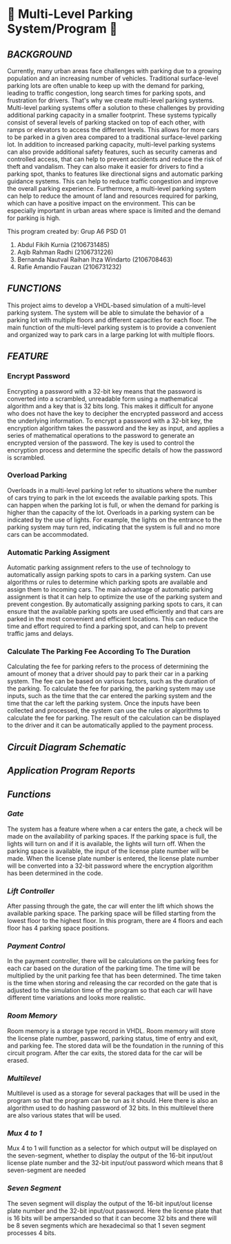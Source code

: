 # :car: Multi-Level Parking System/Program :car:
## *BACKGROUND*
Currently, many urban areas face challenges with parking due to a growing population and an increasing number of vehicles. Traditional surface-level parking lots are often unable to keep up with the demand for parking, leading to traffic congestion, long search times for parking spots, and frustration for drivers. That's why we create multi-level parking systems.
Multi-level parking systems offer a solution to these challenges by providing additional parking capacity in a smaller footprint. These systems typically consist of several levels of parking stacked on top of each other, with ramps or elevators to access the different levels. This allows for more cars to be parked in a given area compared to a traditional surface-level parking lot.
In addition to increased parking capacity, multi-level parking systems can also provide additional safety features, such as security cameras and controlled access, that can help to prevent accidents and reduce the risk of theft and vandalism. They can also make it easier for drivers to find a parking spot, thanks to features like directional signs and automatic parking guidance systems. This can help to reduce traffic congestion and improve the overall parking experience.
Furthermore, a multi-level parking system can help to reduce the amount of land and resources required for parking, which can have a positive impact on the environment. This can be especially important in urban areas where space is limited and the demand for parking is high.
 
This program created by: Grup A6 PSD 01
1. Abdul Fikih Kurnia                    (2106731485)
2. Aqib Rahman Radhi                     (2106731226)
3. Bernanda Nautval Raihan Ihza Windarto (2106708463)
4. Rafie Amandio Fauzan                  (2106731232)

## *FUNCTIONS*
This project aims to develop a VHDL-based simulation of a multi-level parking system. The system will be able to simulate the behavior of a parking lot with multiple floors and different capacities for each floor.
The main function of the multi-level parking system is to provide a convenient and organized way to park cars in a large parking lot with multiple floors.

## *FEATURE*
### Encrypt Password
Encrypting a password with a 32-bit key means that the password is converted into a scrambled, unreadable form using a mathematical algorithm and a key that is 32 bits long. This makes it difficult for anyone who does not have the key to decipher the encrypted password and access the underlying information.
To encrypt a password with a 32-bit key, the encryption algorithm takes the password and the key as input, and applies a series of mathematical operations to the password to generate an encrypted version of the password. The key is used to control the encryption process and determine the specific details of how the password is scrambled.

### Overload Parking
Overloads in a multi-level parking lot refer to situations where the number of cars trying to park in the lot exceeds the available parking spots. This can happen when the parking lot is full, or when the demand for parking is higher than the capacity of the lot. Overloads in a parking system can be indicated by the use of lights. For example, the lights on the entrance to the parking system may turn red, indicating that the system is full and no more cars can be accommodated.

### Automatic Parking Assigment
Automatic parking assignment refers to the use of technology to automatically assign parking spots to cars in a parking system. Can use algorithms or rules to determine which parking spots are available and assign them to incoming cars. The main advantage of automatic parking assignment is that it can help to optimize the use of the parking system and prevent congestion. By automatically assigning parking spots to cars, it can ensure that the available parking spots are used efficiently and that cars are parked in the most convenient and efficient locations. This can reduce the time and effort required to find a parking spot, and can help to prevent traffic jams and delays.

### Calculate The Parking Fee According To The Duration
Calculating the fee for parking refers to the process of determining the amount of money that a driver should pay to park their car in a parking system. The fee can be based on various factors, such as the duration of the parking. To calculate the fee for parking, the parking system may use inputs, such as the time that the car entered the parking system and the time that the car left the parking system. Once the inputs have been collected and processed, the system can use the rules or algorithms to calculate the fee for parking. The result of the calculation can be displayed to the driver and it can be automatically applied to the payment process.

## *Circuit Diagram Schematic*


## *Application Program Reports*


## *Functions*
### *Gate*
The system has a feature where when a car enters the gate, a check will be made on the availability of parking spaces. If the parking space is full, the lights will turn on and if it is available, the lights will turn off. When the parking space is available, the input of the license plate number will be made. When the license plate number is entered, the license plate number will be converted into a 32-bit password where the encryption algorithm has been determined in the code.

### *Lift Controller*
After passing through the gate, the car will enter the lift which shows the available parking space. The parking space will be filled starting from the lowest floor to the highest floor. In this program, there are 4 floors and each floor has 4 parking space positions.

### *Payment Control*
In the payment controller, there will be calculations on the parking fees for each car based on the duration of the parking time. The time will be multiplied by the unit parking fee that has been determined. The time taken is the time when storing and releasing the car recorded on the gate that is adjusted to the simulation time of the program so that each car will have different time variations and looks more realistic.

### *Room Memory*
Room memory is a storage type record in VHDL. Room memory will store the license plate number, password, parking status, time of entry and exit, and parking fee. The stored data will be the foundation in the running of this circuit program. After the car exits, the stored data for the car will be erased.

### *Multilevel*
Multilevel is used as a storage for several packages that will be used in the program so that the program can be run as it should. Here there is also an algorithm used to do hashing password of 32 bits. In this multilevel there are also various states that will be used.

### *Mux 4 to 1*
Mux 4 to 1 will function as a selector for which output will be displayed on the seven-segment, whether to display the output of the 16-bit input/out license plate number and the 32-bit input/out password which means that 8 seven-segment are needed

### *Seven Segment*
The seven segment will display the output of the 16-bit input/out license plate number and the 32-bit input/out password. Here the license plate that is 16 bits will be ampersanded so that it can become 32 bits and there will be 8 seven segments which are hexadecimal so that 1 seven segment processes 4 bits.
